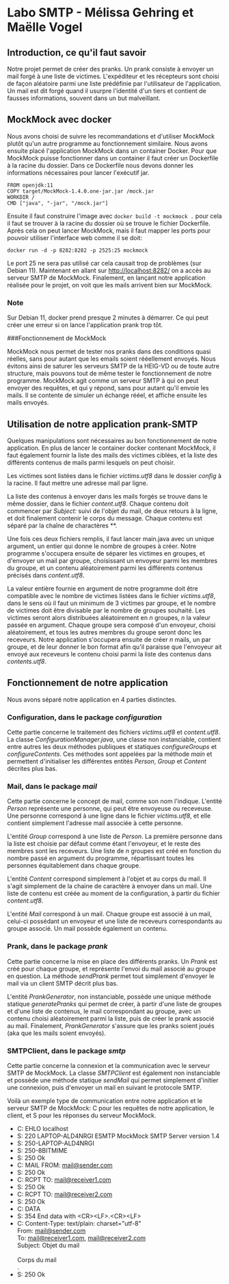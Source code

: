 # Labo SMTP - Mélissa Gehring et Maëlle Vogel

## Introduction, ce qu'il faut savoir

Notre projet permet de créer des pranks. Un prank consiste à envoyer un mail forgé à une liste de victimes. L'expéditeur et les récepteurs sont
choisi de façon aléatoire parmi une liste prédéfinie par l'utilisateur de l'application. Un mail est dit forgé quand il usurpre l'identité
d'un tiers et contient de fausses informations, souvent dans un but malveillant.

## MockMock avec docker

Nous avons choisi de suivre les recommandations et d'utiliser MockMock plutôt qu'un autre programme au fonctionnement similaire.
Nous avons ensuite placé l'application MockMock dans un container Docker. Pour que MockMock puisse fonctionner dans un container il faut créer 
un Dockerfile à la racine du dossier. Dans ce Dockerfile nous devons donner les informations nécessaires pour lancer l'exécutif jar.

    FROM openjdk:11
    COPY target/MockMock-1.4.0.one-jar.jar /mock.jar
    WORKDIR /
    CMD ["java", "-jar", "/mock.jar"]


Ensuite il faut construire l'image avec ``docker build -t mockmock .`` pour cela il faut se trouver à la racine du dossier
où se trouve le fichier Dockerfile.
Après cela on peut lancer MockMock, mais il faut mapper les ports pour pouvoir utiliser l'interface web comme il se doit:

``docker run -d -p 8282:8282 -p 2525:25 mockmock``

Le port 25 ne sera pas utilisé car cela causait trop de problèmes (sur Debian 11).
Maintenant en allant sur [http://localhost:8282/](http://localhost:8282/) on a accès au serveur SMTP de MockMock.
Finalement, en lançant notre application réalisée pour le projet, on voit que les mails arrivent bien sur MockMock.

### Note

Sur Debian 11, docker prend presque 2 minutes à démarrer. Ce qui peut créer une erreur si on lance l'application prank trop tôt.

###Fonctionnement de MockMock

MockMock nous permet de tester nos pranks dans des conditions quasi réelles, sans pour autant que les emails soient rééellement
envoyés. Nous évitons ainsi de saturer les serveurs SMTP de la HEIG-VD ou de toute autre structure, mais pouvons tout de même 
tester le fonctionnement de notre programme. MockMock agit comme un serveur SMTP à qui on peut envoyer des requêtes, et qui
y répond, sans pour autant qu'il envoie les mails. Il se contente de simuler un échange rééel, et affiche ensuite les mails 
envoyés.


## Utilisation de notre application prank-SMTP

Quelques manipulations sont nécessaires au bon fonctionnement de notre application. En plus de lancer le container docker contenant MockMock,
il faut également fournir la liste des mails des victimes ciblées, et la liste des différents contenus de mails parmi lesquels on peut choisir.

Les victimes sont listées dans le fichier *victims.utf8* dans le dossier *config* à la racine. Il faut mettre une adresse mail par ligne.

La liste des contenus à envoyer dans les mails forgés se trouve dans le même dossier, dans le fichier *content.utf8*. Chaque contenu doit commencer par 
*Subject:* suivi de l'objet du mail, de deux retours à la ligne, et doit finalement contenir le corps du message.
Chaque contenu est séparé par la chaîne de charactères  **.

Une fois ces deux fichiers remplis, il faut lancer main.java avec un unique argument, un entier qui donne le nombre de groupes à créer. Notre programme s'occupera ensuite
de séparer les victimes en groupes, et d'envoyer un mail par groupe, choisissant un envoyeur parmi les membres du groupe, et un contenu aléatoirement parmi les différents contenus
précisés dans *content.utf8*. 

La valeur entière fournie en argument de notre programme doit être compatible avec le nombre de victimes listées dans le fichier *victims.utf8*, 
dans le sens où il faut un minimum de 3 victimes par groupe,
et le nombre de victimes doit être divisable par le nombre de groupes souhaité.
Les victimes seront alors distribuées aléatoirement en *n* groupes, *n* la valeur passée en argument.
Chaque groupe sera composé d'un envoyeur, choisi aléatoirement, et tous les autres membres du groupe seront donc les receveurs.
Notre application s'occupera ensuite de créer *n* mails, un par groupe, et de leur donner le bon format afin qu'il paraisse que l'envoyeur ait envoyé
aux receveurs le contenu choisi parmi la liste des contenus dans *contents.utf8*.

## Fonctionnement de notre application

Nous avons séparé notre application en 4 parties distinctes. 

### Configuration, dans le package *configuration* 

Cette partie concerne le traitement des fichiers *victims.utf8*
et *content.utf8*. La classe *ConfigurationManager.java*, une classe non instanciable, contient entre autres les deux 
méthodes publiques et statiques *configureGroups* et *configureContents*. Ces méthodes sont appelées par la méthode *main* et permettent d'initialiser les différentes entités
*Person*, *Group* et *Content* décrites plus bas.

### Mail, dans le package *mail*

Cette partie concerne le concept de mail, comme son nom l'indique. L'entité *Person* représente une personne, qui peut être envoyeuse ou receveuse. Une 
personne correspond à une ligne dans le fichier *victims.utf8*, et elle contient simplement l'adresse mail associée à cette personne.

L'entité *Group* correspond à une liste de *Person*. La première personne dans la liste est choisie par défaut comme étant l'envoyeur, et le reste des membres
sont les receveurs. Une liste de *n* groupes est créé en fonction du nombre passé en argument du programme, répartissant toutes les personnes équitablement dans chaque groupe.

L'entité *Content* correspond simplement à l'objet et au corps du mail. Il s'agit simplement de la chaine de caractère à envoyer dans un mail. Une liste de contenu est créée
au moment de la configuration, à partir du fichier *content.utf8*.

L'entité *Mail* correspond à un mail. Chaque groupe est associé à un mail, celui-ci possédant un envoyeur et une liste de receveurs correspondants au groupe associé. 
Un mail possède également un contenu.

### Prank, dans le package *prank*

Cette partie concerne la mise en place des différents pranks.
Un *Prank* est créé pour chaque groupe, et représente l'envoi du mail associé au groupe en question. 
La méthode *sendPrank* permet tout simplement d'envoyer le mail via un client SMTP décrit plus bas.

L'entité *PrankGenerator*, non instanciable, possède une unique méthode statique *generatePranks* qui permet de créer, à partir
d'une liste de groupes et d'une liste de contenus, le mail correspondant au groupe, avec un contenu choisi aléatoirement parmi la liste,
puis de créer le prank associé au mail. Finalement,
*PrankGenerator* s'assure que les pranks soient joués (aka que les mails soient envoyés).

### SMTPClient, dans le package *smtp*

Cette partie concerne la connexion et la communication avec le serveur SMTP de MockMock.
La classe *SMTPClient* est également non instanciable et possède une méthode statique *sendMail* qui permet simplement d'initier une connexion, 
puis d'envoyer un mail en suivant le protocole SMTP.

Voilà un exemple type de communication entre notre application et le serveur SMTP de MockMock:
C pour les requêtes de notre application, le client, et S pour les réponses du serveur MockMock.

* C: EHLO localhost
* S: 220 LAPTOP-ALD4NRGI ESMTP MockMock SMTP Server version 1.4
* S: 250-LAPTOP-ALD4NRGI
* S: 250-8BITMIME
* S: 250 Ok
* C: MAIL FROM: mail@sender.com
* S: 250 Ok
* C: RCPT TO: mail@receiver1.com
* S: 250 Ok
* C: RCPT TO: mail@receiver2.com
* S: 250 Ok
* C: DATA
* S: 354 End data with \<CR>\<LF>.\<CR>\<LF>
* C: Content-Type: text/plain: charset="utf-8"<br/>
    From: mail@sender.com<br/>
    To: mail@receiver1.com, mail@receiver2.com<br/>
Subject: Objet du mail<br/><br/>
    Corps du mail<br/>
    .
* S: 250 Ok